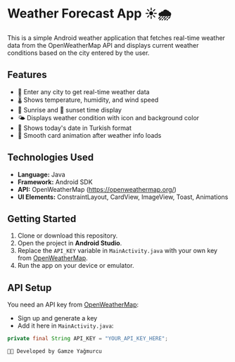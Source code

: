 # Weather Forecast App ☀️🌧️

This is a simple Android weather application that fetches real-time weather data from the OpenWeatherMap API and displays current weather conditions based on the city entered by the user.

## Features

- 🌆 Enter any city to get real-time weather data
- 🌡️ Shows temperature, humidity, and wind speed
- 🌄 Sunrise and 🌇 sunset time display
- 🌤️ Displays weather condition with icon and background color
- 📅 Shows today's date in Turkish format
- 🎨 Smooth card animation after weather info loads

## Technologies Used

- **Language:** Java
- **Framework:** Android SDK
- **API:** OpenWeatherMap (https://openweathermap.org/)
- **UI Elements:** ConstraintLayout, CardView, ImageView, Toast, Animations

## Getting Started

1. Clone or download this repository.
2. Open the project in **Android Studio**.
3. Replace the `API_KEY` variable in `MainActivity.java` with your own key from [OpenWeatherMap](https://home.openweathermap.org/api_keys).
4. Run the app on your device or emulator.

## API Setup

You need an API key from [OpenWeatherMap](https://openweathermap.org/):
- Sign up and generate a key
- Add it here in `MainActivity.java`:

```java
private final String API_KEY = "YOUR_API_KEY_HERE";

👨‍💻 Developed by Gamze Yağmurcu

